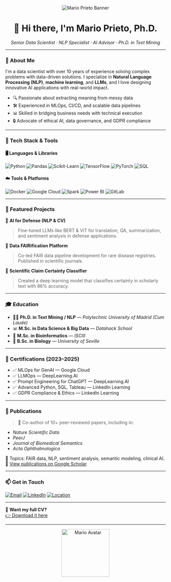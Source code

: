 <!-- Banner -->
<p align="center">
  <img src="https://img.shields.io/badge/Senior%20Data%20Scientist-AI%20&%20NLP%20Expert-blueviolet?style=for-the-badge&logo=data:image/svg+xml;base64," alt="Mario Prieto Banner" />
</p>

<h1 align="center">👋 Hi there, I'm Mario Prieto, Ph.D.</h1>

<p align="center">
  <em>Senior Data Scientist · NLP Specialist · AI Advisor · Ph.D. in Text Mining</em>
</p>

---

### 🧠 About Me

I'm a data scientist with over 10 years of experience solving complex problems with data-driven solutions. I specialize in **Natural Language Processing (NLP)**, **machine learning**, and **LLMs**, and I love designing innovative AI applications with real-world impact.

- 🔍 Passionate about extracting meaning from messy data
- 🛠️ Experienced in MLOps, CI/CD, and scalable data pipelines
- 📊 Skilled in bridging business needs with technical execution
- 🔒 Advocate of ethical AI, data governance, and GDPR compliance

---

### 🚀 Tech Stack & Tools

#### 🖥️ Languages & Libraries

![Python](https://img.shields.io/badge/Python-Advanced-blue?logo=python&style=flat-square)
![Pandas](https://img.shields.io/badge/Pandas-Advanced-lightgrey?logo=pandas&style=flat-square)
![Scikit-Learn](https://img.shields.io/badge/Scikit--Learn-Advanced-orange?logo=scikit-learn&style=flat-square)
![TensorFlow](https://img.shields.io/badge/TensorFlow-Advanced-orange?logo=tensorflow&style=flat-square)
![PyTorch](https://img.shields.io/badge/PyTorch-Intermediate-red?logo=pytorch&style=flat-square)
![SQL](https://img.shields.io/badge/SQL-Intermediate-lightblue?logo=mysql&style=flat-square)

#### ☁️ Tools & Platforms

![Docker](https://img.shields.io/badge/Docker-Intermediate-blue?logo=docker&style=flat-square)
![Google Cloud](https://img.shields.io/badge/Google%20Cloud-Basic-blue?logo=googlecloud&style=flat-square)
![Spark](https://img.shields.io/badge/PySpark-Big%20Data-blueviolet?logo=apache-spark&style=flat-square)
![Power BI](https://img.shields.io/badge/Power%20BI-Basic-yellow?logo=powerbi&style=flat-square)
![GitLab](https://img.shields.io/badge/GitLab-CI%2FCD-orange?logo=gitlab&style=flat-square)

---

### 💼 Featured Projects

🔹 **AI for Defense (NLP & CV)**  
> Fine-tuned LLMs like BERT & ViT for translation, QA, summarization, and sentiment analysis in defense applications.

🔹 **Data FAIRification Platform**  
> Co-led FAIR data pipeline development for rare disease registries. Published in scientific journals.

🔹 **Scientific Claim Certainty Classifier**  
> Created a deep learning model that classifies certainty in scholarly text with 86% accuracy.

---

### 🎓 Education

- 🧑‍🎓 **Ph.D. in Text Mining / NLP** — *Polytechnic University of Madrid (Cum Laude)*  
- 📊 **M.Sc. in Data Science & Big Data** — *Datahack School*  
- 🧬 **M.Sc. in Bioinformatics** — *ISCIII*  
- 🌱 **B.Sc. in Biology** — *University of Seville*

---

### 📜 Certifications (2023–2025)

- ✅ MLOps for GenAI — Google Cloud  
- ✅ LLMOps — DeepLearning.AI  
- ✅ Prompt Engineering for ChatGPT — DeepLearning.AI  
- ✅ Advanced Python, SQL, Tableau — LinkedIn Learning  
- ✅ GDPR Compliance & Ethics — LinkedIn Learning  

---

### 📝 Publications

> 🧾 Co-author of 10+ peer-reviewed papers, including in:
- *Nature Scientific Data*
- *PeerJ*
- *Journal of Biomedical Semantics*
- *Acta Ophthalmologica*

🧪 Topics: FAIR data, NLP, sentiment analysis, semantic modeling, clinical AI.  
📖 [View publications on Google Scholar](https://scholar.google.com/)

---

### 📫 Get in Touch

[![Email](https://img.shields.io/badge/email-marprigod@gmail.com-red?style=flat-square&logo=gmail)](mailto:marprigod@gmail.com)
[![LinkedIn](https://img.shields.io/badge/LinkedIn-mario--pg-blue?style=flat-square&logo=linkedin)](https://www.linkedin.com/in/mario-pg)
[![Location](https://img.shields.io/badge/Madrid-Spain-yellow?style=flat-square&logo=mapbox)](#)

---

📎 **Want my full CV?**  
[👉 Download it here](./Mario_CV.pdf)

---

<!-- Optional: Generated illustration or avatar -->
<p align="center">
  <img src="https://generated-user-images.vercel.app/api/avatar?name=Mario+Prieto&background=gradient&rounded=true&fontSize=40&seed=ai" alt="Mario Avatar" width="150" />
</p>

